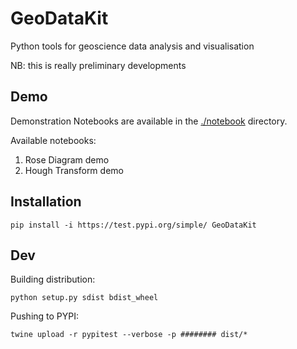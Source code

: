 # GeoDataKit
Python tools for geoscience data analysis and visualisation

NB: this is really preliminary developments

## Demo
Demonstration Notebooks are available in the [./notebook](./notebook) directory.

Available notebooks:
1. Rose Diagram demo
2. Hough Transform demo


## Installation
```
pip install -i https://test.pypi.org/simple/ GeoDataKit
```


## Dev
Building distribution:
```
python setup.py sdist bdist_wheel
```

Pushing to PYPI:
```
twine upload -r pypitest --verbose -p ######## dist/*
```

